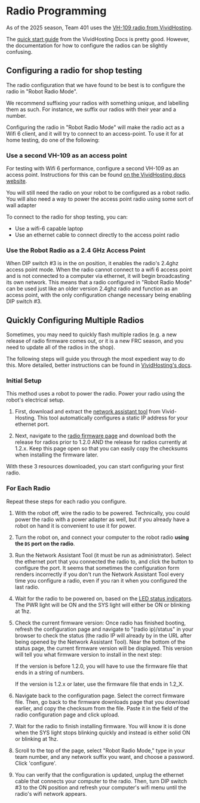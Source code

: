 
# Radio Programming

As of the 2025 season, Team 401 uses the [VH-109 radio from VividHosting](https://frc-radio.vivid-hosting.net/).

The [quick start guide](https://frc-radio.vivid-hosting.net/overview/quick-start-guide) from the VividHosting Docs is pretty good. However, the documentation for how to configure the radios can be slightly confusing.

## Configuring a radio for shop testing

The radio configuration that we have found to be best is to configure the radio in "Robot Radio Mode".

We recommend suffixing your radios with something unique, and labelling them as such. For instance, we suffix our radios with their year and a number.

Configuring the radio in "Robot Radio Mode" will make the radio act as a Wifi 6 client, and it will try to connect to an access-point. To use it for at home testing, do one of the following:

### Use a second VH-109 as an access point

For testing with Wifi 6 performance, configure a second VH-109 as an access point. Instructions for this can be found [on the VividHosting docs website](https://frc-radio.vivid-hosting.net/overview/practicing-at-home#vh-109-as-an-access-point-recommended).

You will still need the radio on your robot to be configured as a robot radio. You will also need a way to power the access point radio using some sort of wall adapter

To connect to the radio for shop testing, you can:

- Use a wifi-6 capable laptop
- Use an ethernet cable to connect directly to the access point radio

### Use the Robot Radio as a 2.4 GHz Access Point

When DIP switch #3 is in the on position, it enables the radio's 2.4ghz access point mode. When the radio cannot connect to a wifi 6 access point and is not connected to a computer via ethernet, it will begin broadcasting its own network. This means that a radio configured in "Robot Radio Mode" can be used just like an older version 2.4ghz radio and function as an access point, with the only configuration change necessary being enabling DIP switch #3.

## Quickly Configuring Multiple Radios

Sometimes, you may need to quickly flash multiple radios (e.g. a new release of radio firmware comes out, or it is a new FRC season, and you need to update all of the radios in the shop).

The following steps will guide you through the most expedient way to do this. More detailed, better instructions can be found in [VividHosting's docs](https://frc-radio.vivid-hosting.net/overview/quick-start-guide).

### Initial Setup

This method uses a robot to power the radio. Power your radio using the robot's electrical setup.

1. First, download and extract the [network assistant tool](https://frc-radio.vivid-hosting.net/overview/programming-your-radio-at-home/network-assistant-tool) from Vivid-Hosting. This tool automatically configures a static IP address for your ethernet port.

2. Next, navigate to the [radio firmware page](https://frc-radio.vivid-hosting.net/overview/firmware-releases) and download both the release for radios prior to 1.2.0 AND the release for radios currently at 1.2.x. Keep this page open so that you can easily copy the checksums when installing the firmware later.

With these 3 resources downloaded, you can start configuring your first radio.

### For Each Radio

Repeat these steps for each radio you configure.

1. With the robot off, wire the radio to be powered. Technically, you could power the radio with a power adapter as well, but if you already have a robot on hand it is convenient to use it for power.

2. Turn the robot on, and connect your computer to the robot radio __using the `DS` port on the radio__.

3. Run the Network Assistant Tool (it must be run as administrator). Select the ethernet port that you connected the radio to, and click the button to configure the port. It seems that sometimes the configuration form renders incorrectly if you don't run the Network Assistant Tool every time you configure a radio, even if you ran it when you configured the last radio.

4. Wait for the radio to be powered on, based on the [LED status indicators](https://frc-radio.vivid-hosting.net/overview/led-status-indications). The PWR light will be ON and the SYS light will either be ON or blinking at 1hz.

5. Check the current firmware version: Once radio has finished booting, refresh the configuration page and navigate to "(radio ip)/status"  in your browser to check the status (the radio IP will already by in the URL after being opened by the Network Assistant Tool). Near the bottom of the status page, the current firmware version will be displayed. This version will tell you what firmware version to install in the next step:

   If the version is before 1.2.0, you will have to use the firmware file that ends in a string of numbers.

   If the version is 1.2.x or later, use the firmware file that ends in 1.2_X.

6. Navigate back to the configuration page. Select the correct firmware file. Then, go back to the firmware downloads page that you download earlier, and copy the checksum from the file. Paste it in the field of the radio configuration page and click upload.

7. Wait for the radio to finish installing firmware. You will know it is done when the SYS light stops blinking quickly and instead is either solid ON or blinking at 1hz.

8. Scroll to the top of the page, select "Robot Radio Mode," type in your team number, and any network suffix you want, and choose a password. Click 'configure'.

9. You can verify that the configuration is updated, unplug the ethernet cable that connects your computer to the radio. Then, turn DIP switch #3 to the ON position and refresh your computer's wifi menu until the radio's wifi network appears.
